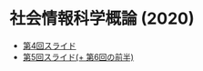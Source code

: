 # 社会情報科学概論 (2020)

- [第4回スライド](slide/SISIntro2020_04-kawashima.pdf)
- [第5回スライド(+ 第6回の前半)](slide/SISIntro2020_05-kawashima.pdf)
